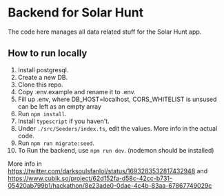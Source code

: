 # Backend for Solar Hunt
The code here manages all data related stuff for the Solar Hunt app.

## How to run locally

1. Install postgresql.
2. Create a new DB.
3. Clone this repo.
4. Copy .env.example and rename it to .env.
5. Fill up .env, where DB_HOST=localhost, CORS_WHITELIST is unsused can be left as an empty array
6. Run `npm install`.
7. Install `typescript` if you haven't.
8. Under `./src/Seeders/index.ts`, edit the values. More info in the actual code.
9. Run `npm run migrate:seed`.
10. To Run the backend, use `npm run dev`. (nodemon should be installed)

More info in https://twitter.com/darksoulsfanlol/status/1693283532817432948 and https://www.cubik.so/project/62d152fa-d58c-42cc-b731-05420ab799b1/hackathon/8e23ade0-0dae-4c4b-83aa-67867749029c
